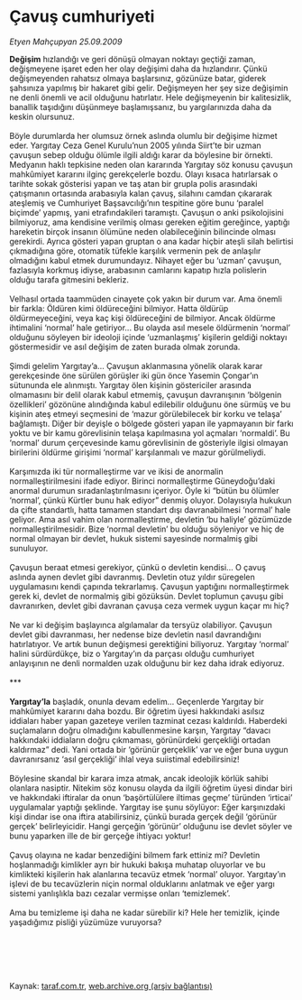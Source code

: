 # Çavuş cumhuriyeti

*Etyen Mahçupyan 25.09.2009*

<div class="taraf_structure_2col_1zq">
<div class="margen_n">



 <p><b>Değişim</b> hızlandığı ve geri dönüşü olmayan noktayı geçtiği zaman, değişmeyene işaret eden her olay değişimi daha da hızlandırır. Çünkü değişmeyenden rahatsız olmaya başlarsınız, gözünüze batar, giderek şahsınıza yapılmış bir hakaret gibi gelir. Değişmeyen her şey size değişimin ne denli önemli ve acil olduğunu hatırlatır. Hele değişmeyenin bir kalitesizlik, banallik taşıdığını düşünmeye başlamışsanız, bu yargılarınızda daha da keskin olursunuz. <br/><br/>Böyle durumlarda her olumsuz örnek aslında olumlu bir değişime hizmet eder. Yargıtay Ceza Genel Kurulu’nun 2005 yılında Siirt’te bir uzman çavuşun sebep olduğu ölümle ilgili aldığı karar da böylesine bir örnekti. Medyanın haklı tepkisine neden olan kararında Yargıtay söz konusu çavuşun mahkûmiyet kararını ilginç gerekçelerle bozdu. Olayı kısaca hatırlarsak o tarihte sokak gösterisi yapan ve taş atan bir grupla polis arasındaki çatışmanın ortasında arabasıyla kalan çavuş, silahını camdan çıkararak ateşlemiş ve Cumhuriyet Başsavcılığı’nın tespitine göre bunu ‘paralel biçimde’ yapmış, yani etrafındakileri taramıştı. Çavuşun o anki psikolojisini bilmiyoruz, ama kendisine verilmiş olması gereken eğitim gereğince, yaptığı hareketin birçok insanın ölümüne neden olabileceğinin bilincinde olması gerekirdi. Ayrıca gösteri yapan gruptan o ana kadar hiçbir ateşli silah belirtisi çıkmadığına göre, otomatik tüfekle karşılık vermenin pek de anlaşılır olmadığını kabul etmek durumundayız. Nihayet eğer bu ‘uzman’ çavuşun, fazlasıyla korkmuş idiyse, arabasının camlarını kapatıp hızla polislerin olduğu tarafa gitmesini bekleriz. <br/><br/>Velhasıl ortada taammüden cinayete çok yakın bir durum var. Ama önemli bir farkla: Öldüren kimi öldüreceğini bilmiyor. Hatta öldürüp öldürmeyeceğini, veya kaç kişi öldüreceğini de bilmiyor. Ancak öldürme ihtimalini ‘normal’ hale getiriyor... Bu olayda asıl mesele öldürmenin ‘normal’ olduğunu söyleyen bir ideoloji içinde ‘uzmanlaşmış’ kişilerin geldiği noktayı göstermesidir ve asıl değişim de zaten burada olmak zorunda. <br/><br/>Şimdi gelelim Yargıtay’a... Çavuşun aklanmasına yönelik olarak karar gerekçesinde öne sürülen görüşler iki gün önce Yasemin Çongar’ın sütununda ele alınmıştı. Yargıtay ölen kişinin göstericiler arasında olmamasını bir delil olarak kabul etmemiş, çavuşun davranışının ‘bölgenin özellikleri’ gözönüne alındığında kabul edilebilir olduğunu öne sürmüş ve bu kişinin ateş etmeyi seçmesini de ‘mazur görülebilecek bir korku ve telaşa’ bağlamıştı. Diğer bir deyişle o bölgede gösteri yapan ile yapmayanın bir farkı yoktu ve bir kamu görevlisinin telaşa kapılmasına yol açmaları ‘normaldi’. Bu ‘normal’ durum çerçevesinde kamu görevlisinin de gösteriyle ilgisi olmayan birilerini öldürme girişimi ‘normal’ karşılanmalı ve mazur görülmeliydi. <br/><br/>Karşımızda iki tür normalleştirme var ve ikisi de anormalin normalleştirilmesini ifade ediyor. Birinci normalleştirme Güneydoğu’daki anormal durumun sıradanlaştırılmasını içeriyor. Öyle ki “bütün bu ölümler ‘normal’, çünkü Kürtler bunu hak ediyor” denmiş oluyor. Dolayısıyla hukukun da çifte standartlı, hatta tamamen standart dışı davranabilmesi ‘normal’ hale geliyor. Ama asıl vahim olan normalleştirme, devletin ‘bu haliyle’ gözümüzde normalleştirilmesidir. Bize ‘normal devletin’ bu olduğu söyleniyor ve hiç de normal olmayan bir devlet, hukuk sistemi sayesinde normalmiş gibi sunuluyor. <br/><br/>Çavuşun beraat etmesi gerekiyor, çünkü o devletin kendisi... O çavuş aslında aynen devlet gibi davranmış. Devletin otuz yıldır süregelen uygulamasını kendi çapında tekrarlamış. Çavuşun yaptığını normalleştirmek gerek ki, devlet de normalmiş gibi gözüksün. Devlet toplumun çavuşu gibi davranırken, devlet gibi davranan çavuşa ceza vermek uygun kaçar mı hiç? <br/><br/>Ne var ki değişim başlayınca algılamalar da tersyüz olabiliyor. Çavuşun devlet gibi davranması, her nedense bize devletin nasıl davrandığını hatırlatıyor. Ve artık bunun değişmesi gerektiğini biliyoruz. Yargıtay ‘normal’ halini sürdürdükçe, biz o Yargıtay’ın da parçası olduğu cumhuriyet anlayışının ne denli normalden uzak olduğunu bir kez daha idrak ediyoruz. <br/><br/>***<b> <br/><br/>Yargıtay’la</b> başladık, onunla devam edelim... Geçenlerde Yargıtay bir mahkûmiyet kararını daha bozdu. Bir öğretim üyesi hakkındaki asılsız iddiaları haber yapan gazeteye verilen tazminat cezası kaldırıldı. Haberdeki suçlamaların doğru olmadığını kabullenmesine karşın, Yargıtay “davacı hakkındaki iddiaların doğru çıkmaması, görünürdeki gerçekliği ortadan kaldırmaz” dedi. Yani ortada bir ‘görünür gerçeklik’ var ve eğer buna uygun davranırsanız ‘asıl gerçekliği’ ihlal veya suiistimal edebilirsiniz! <br/><br/>Böylesine skandal bir karara imza atmak, ancak ideolojik körlük sahibi olanlara nasiptir. Nitekim söz konusu olayda da ilgili öğretim üyesi dindar biri ve hakkındaki iftiralar da onun ‘başörtülülere iltimas geçme’ türünden ‘irticai’ uygulamalar yaptığı şeklinde. Yargıtay ise şunu söylüyor: Eğer karşınızdaki kişi dindar ise ona iftira atabilirsiniz, çünkü burada gerçek değil ‘görünür gerçek’ belirleyicidir. Hangi gerçeğin ‘görünür’ olduğunu ise devlet söyler ve bunu yaparken ille de bir gerçeğe ihtiyacı yoktur! <br/><br/>Çavuş olayına ne kadar benzediğini bilmem fark ettiniz mi? Devletin hoşlanmadığı kimlikler ayrı bir hukuki bakışa muhatap oluyorlar ve bu kimlikteki kişilerin hak alanlarına tecavüz etmek ‘normal’ oluyor. Yargıtay’ın işlevi de bu tecavüzlerin niçin normal olduklarını anlatmak ve eğer yargı sistemi yanlışlıkla bazı cezalar vermişse onları ‘temizlemek’. <br/><br/>Ama bu temizleme işi daha ne kadar sürebilir ki? Hele her temizlik, içinde yaşadığımız pisliği yüzümüze vuruyorsa?</p>
<br/>
<br/>
<br/>



<br/>


<div id="taraf_not">
</div>

</div>


</div>

Kaynak: [taraf.com.tr](http://www.taraf.com.tr:80/makale/7607.htm), [web.archive.org (arşiv bağlantısı)](http://web.archive.org/web/20091013222057/http://www.taraf.com.tr:80/makale/7607.htm)
